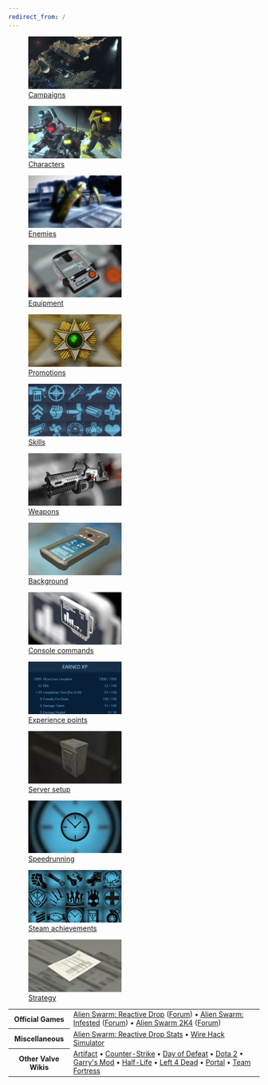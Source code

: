 ```yaml
---
redirect_from: /
---
```


<div class="main-page-grid">
<a class="w3-button" href="campaigns"><figure><img src="/assets/UI_Campaigns.png" width="187" height="105" alt=""><figcaption>Campaigns</figcaption></figure></a>
<a class="w3-button" href="characters"><figure><img src="/assets/UI_Characters.png" width="187" height="105" alt=""><figcaption>Characters</figcaption></figure></a>
<a class="w3-button" href="enemies"><figure><img src="/assets/UI_Enemies.png" width="187" height="105" alt=""><figcaption>Enemies</figcaption></figure></a>
<a class="w3-button" href="equipment"><figure><img src="/assets/UI_Equipment.png" width="187" height="105" alt=""><figcaption>Equipment</figcaption></figure></a>
<a class="w3-button" href="promotion"><figure><img src="/assets/UI_Promotion.png" width="187" height="105" alt=""><figcaption>Promotions</figcaption></figure></a>
<a class="w3-button" href="skills"><figure><img src="/assets/UI_Skills.png" width="187" height="105" alt=""><figcaption>Skills</figcaption></figure></a>
<a class="w3-button" href="weapons"><figure><img src="/assets/UI_Weapons.png" width="187" height="105" alt=""><figcaption>Weapons</figcaption></figure></a>
<a class="w3-button" href="background"><figure><img src="/assets/UI_Background.png" width="187" height="105" alt=""><figcaption>Background</figcaption></figure></a>
<a class="w3-button" href="console-commands"><figure><img src="/assets/UI_Console.png" width="187" height="105" alt=""><figcaption>Console commands</figcaption></figure></a>
<a class="w3-button" href="experience-points"><figure><img src="/assets/UI_Experience.png" width="187" height="105" alt=""><figcaption>Experience points</figcaption></figure></a>
<a class="w3-button" href="server-setup"><figure><img src="/assets/UI_ServerSetup.png" width="187" height="105" alt=""><figcaption>Server setup</figcaption></figure></a>
<a class="w3-button" href="speedrunning"><figure><img src="/assets/UI_Speedrunning.png" width="187" height="105" alt=""><figcaption>Speedrunning</figcaption></figure></a>
<a class="w3-button" href="steam-achievements"><figure><img src="/assets/UI_Achievements.png" width="187" height="105" alt=""><figcaption>Steam achievements</figcaption></figure></a>
<a class="w3-button" href="strategy"><figure><img src="/assets/UI_Strategy.png" width="187" height="105" alt=""><figcaption>Strategy</figcaption></figure></a>
</div>

<table class="footer-list"><tbody>
<tr><th>Official Games</th><td><a href="https://store.steampowered.com/app/563560/">Alien Swarm: Reactive Drop</a> (<a href="https://steamcommunity.com/app/563560/discussions/">Forum</a>) • <a href="https://store.steampowered.com/app/630/">Alien Swarm: Infested</a> (<a href="https://steamcommunity.com/app/630/discussions/">Forum</a>) • <a href="https://www.blackcatgames.com/asv1/">Alien Swarm 2K4</a> (<a href="https://forums.blackcatgames.com/">Forum</a>)</td></tr>
<tr><th>Miscellaneous</th><td><a href="https://stats.reactivedrop.com/">Alien Swarm: Reactive Drop Stats</a> • <a href="https://dsinn.github.io/AlienSwarmWireHack/">Wire Hack Simulator</a></td></tr>
<tr><th>Other Valve Wikis</th><td><a href="https://artifact.fandom.com/">Artifact</a> • <a href="https://counterstrike.fandom.com/">Counter-Strike</a> • <a href="https://dayofdefeat.fandom.com/">Day of Defeat</a> • <a href="https://dota2.fandom.com/">Dota 2</a> • <a href="https://wiki.facepunch.com/gmod/">Garry's Mod</a> • <a href="http://www.combineoverwiki.net/">Half-Life</a> • <a href="https://left4dead.fandom.com/">Left 4 Dead</a> • <a href="https://theportalwiki.com/">Portal</a> • <a href="https://wiki.teamfortress.com/">Team Fortress</a></td></tr>
</tbody></table>
